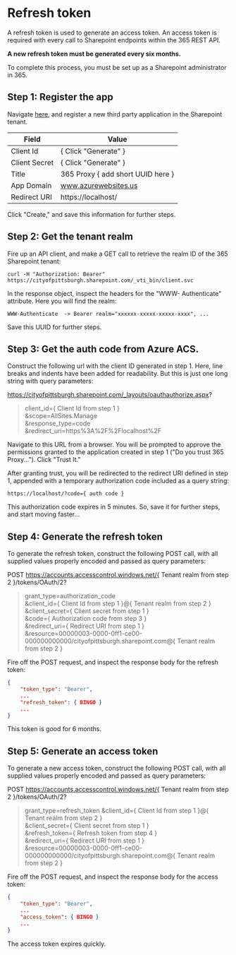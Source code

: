 # Refresh token

A refresh token is used to generate an access token.  An access token is required with every call to Sharepoint endpoints within the 365 REST API.  

**A new refresh token must be generated every six months.**

To complete this process, you must be set up as a Sharepoint administrator in 365.

## Step 1: Register the app
Navigate [here](https://cityofpittsburgh.sharepoint.com/_layouts/15/appregnew.aspx ), and register a new third party application in the Sharepoint tenant.

| Field      | Value |
| ----------- | ----------- |
| Client Id      | { Click "Generate" } |
| Client Secret   | { Click "Generate" } |
| Title   | 365 Proxy { add short UUID here } |
| App Domain   | www.azurewebsites.us |
| Redirect URI   | https://localhost/ |

Click "Create," and save this information for further steps.

## Step 2: Get the tenant realm
Fire up an API client, and make a GET call to retrieve the realm ID of the 365 Sharepoint tenant:

`
curl -H "Authorization: Bearer" https://cityofpittsburgh.sharepoint.com/_vti_bin/client.svc 
`

In the response object, inspect the headers for the "WWW-
Authenticate" attribute.  Here you will find the realm:

`
WWW-Authenticate  -> Bearer realm="xxxxxx-xxxxx-xxxxx-xxxx", ...
`

Save this UUID for further steps.

## Step 3: Get the auth code from Azure ACS.
Construct the following url with the client ID generated in step 1.  Here, line breaks and indents have been added for readability.  But this is just one long string with query parameters:

https://cityofpittsburgh.sharepoint.com/_layouts/oauthauthorize.aspx?  
>client_id={ Client Id from step 1 }  
>&scope=AllSites.Manage   
>&response_type=code  
>&redirect_uri=https%3A%2F%2Flocalhost%2F 

Navigate to this URL from a browser.  You will be prompted to approve the permissions granted to the application created in step 1 ("Do you trust  365 Proxy...").  Click "Trust It."

After granting trust, you will be redirected to the redirect URI defined in step 1, appended with a temporary authorization code included as a query string:

`
https://localhost/?code={ auth code }
`

This authorization code expires in 5 minutes.  So, save it for further steps, and start moving faster...

## Step 4: Generate the refresh token
To generate the refresh token, construct the following POST call, with all supplied values properly encoded and passed as query parameters:

POST https://accounts.accesscontrol.windows.net/{ Tenant realm from step 2 }/tokens/OAuth/2?
>grant_type=authorization_code   
>&client_id={ Client Id from step 1 }@{ Tenant realm  from step 2 }  
>&client_secret={ Client secret from step 1 }  
>&code={ Authorization code from step 3 }  
>&redirect_uri={ Redirect URI from step 1 }   
>&resource=00000003-0000-0ff1-ce00-000000000000/cityofpittsburgh.sharepoint.com@{ Tenant realm from step 2 }

Fire off the POST request, and inspect the response body for the refresh token:

```JSON
{
    "token_type": "Bearer",
    ...
    "refresh_token": { BINGO }
    ...
}
```

This token is good for 6 months.

## Step 5: Generate an access token
To generate a new access token, construct the following POST call, with all supplied values properly encoded and passed as query parameters:

POST https://accounts.accesscontrol.windows.net/{ Tenant realm from step 2 }/tokens/OAuth/2?
>grant_type=refresh_token
>&client_id={ Client Id from step 1 }@{ Tenant realm  from step 2 }  
>&client_secret={ Client secret from step 1 }  
>&refresh_token={ Refresh token from step 4 }  
>&redirect_uri={ Redirect URI from step 1 }   
>&resource=00000003-0000-0ff1-ce00-000000000000/cityofpittsburgh.sharepoint.com@{ Tenant realm from step 2 }

Fire off the POST request, and inspect the response body for the access token:

```JSON
{
    "token_type": "Bearer",
    ...
    "access_token": { BINGO }
    ...
}
```

The access token expires quickly.
